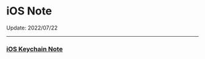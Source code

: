 # iOS Note

Update: 2022/07/22

--- 

### [iOS Keychain Note](https://github.com/cwt100/Study-Notes/blob/main/Notes/iOS-Notes/iOS-Keychain-Note.md)

